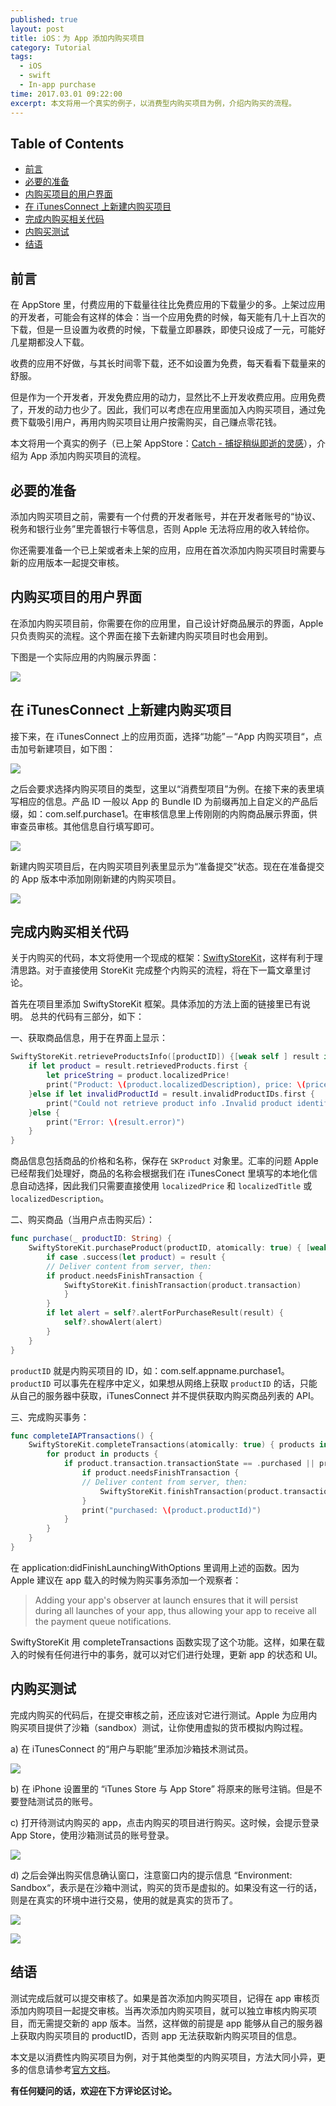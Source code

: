 ```yaml
---
published: true
layout: post
title: iOS：为 App 添加内购买项目
category: Tutorial
tags: 
  - iOS
  - swift
  - In-app purchase
time: 2017.03.01 09:22:00
excerpt: 本文将用一个真实的例子，以消费型内购买项目为例，介绍内购买的流程。
---
```


<!-- lsw toc mark1. Do not remove this comment so that lsw_toc can update TOC correctly. -->

## Table of Contents
- [前言](#1)
- [必要的准备](#2)
- [内购买项目的用户界面](#3)
- [在 iTunesConnect 上新建内购买项目](#4)
- [完成内购买相关代码](#5)
- [内购买测试](#6)
- [结语](#7)

<!-- lsw toc mark2. Do not remove this comment so that lsw_toc can update TOC correctly. -->

## <a id="1"></a>前言
在 AppStore 里，付费应用的下载量往往比免费应用的下载量少的多。上架过应用的开发者，可能会有这样的体会：当一个应用免费的时候，每天能有几十上百次的下载，但是一旦设置为收费的时候，下载量立即暴跌，即使只设成了一元，可能好几星期都没人下载。

收费的应用不好做，与其长时间零下载，还不如设置为免费，每天看看下载量来的舒服。

但是作为一个开发者，开发免费应用的动力，显然比不上开发收费应用。应用免费了，开发的动力也少了。因此，我们可以考虑在应用里面加入内购买项目，通过免费下载吸引用户，再用内购买项目让用户按需购买，自己赚点零花钱。

本文将用一个真实的例子（已上架 AppStore：[Catch - 捕捉稍纵即逝的灵感](https://itunes.apple.com/cn/app/catch-%E6%8D%95%E6%8D%89%E7%A8%8D%E7%BA%B5%E5%8D%B3%E9%80%9D%E7%9A%84%E7%81%B5%E6%84%9F/id1193123297?mt=8)），介绍为 App 添加内购买项目的流程。

## <a id="2"></a>必要的准备

添加内购买项目之前，需要有一个付费的开发者账号，并在开发者账号的“协议、税务和银行业务”里完善银行卡等信息，否则 Apple 无法将应用的收入转给你。

你还需要准备一个已上架或者未上架的应用，应用在首次添加内购买项目时需要与新的应用版本一起提交审核。

## <a id="3"></a>内购买项目的用户界面

在添加内购买项目前，你需要在你的应用里，自己设计好商品展示的界面，Apple 只负责购买的流程。这个界面在接下去新建内购买项目时也会用到。

下图是一个实际应用的内购展示界面：

![](/images/in_app_purchase1.png)

## <a id="4"></a>在 iTunesConnect 上新建内购买项目

接下来，在 iTunesConnect 上的应用页面，选择“功能”－“App 内购买项目“，点击加号新建项目，如下图：

![](/images/in_app_purchase2.png)

之后会要求选择内购买项目的类型，这里以“消费型项目”为例。在接下来的表里填写相应的信息。产品 ID 一般以 App 的 Bundle ID 为前缀再加上自定义的产品后缀，如：com.self.purchase1。在审核信息里上传刚刚的内购商品展示界面，供审查员审核。其他信息自行填写即可。

![](/images/in_app_purchase3.png)

新建内购买项目后，在内购买项目列表里显示为“准备提交”状态。现在在准备提交的 App 版本中添加刚刚新建的内购买项目。

![](/images/in_app_purchase4.png)
 
## <a id="5"></a>完成内购买相关代码

关于内购买的代码，本文将使用一个现成的框架：[SwiftyStoreKit](https://github.com/bizz84/SwiftyStoreKit)，这样有利于理清思路。对于直接使用 StoreKit 完成整个内购买的流程，将在下一篇文章里讨论。

首先在项目里添加 SwiftyStoreKit 框架。具体添加的方法上面的链接里已有说明。
总共的代码有三部分，如下：

一、获取商品信息，用于在界面上显示：

```swift
SwiftyStoreKit.retrieveProductsInfo([productID]) {[weak self ] result in
    if let product = result.retrievedProducts.first {
        let priceString = product.localizedPrice!
        print("Product: \(product.localizedDescription), price: \(priceString)")
    }else if let invalidProductId = result.invalidProductIDs.first {
        print("Could not retrieve product info .Invalid product identifier: \(invalidProductId)")
    }else {
        print("Error: \(result.error)")
    }
}
```

商品信息包括商品的价格和名称，保存在 `SKProduct` 对象里。汇率的问题 Apple 已经帮我们处理好，商品的名称会根据我们在 iTunesConect 里填写的本地化信息自动选择，因此我们只需要直接使用 `localizedPrice` 和 `localizedTitle` 或 `localizedDescription`。

二、购买商品（当用户点击购买后）：

```swift
func purchase(_ productID: String) {
    SwiftyStoreKit.purchaseProduct(productID, atomically: true) { [weak self] result in
        if case .success(let product) = result {
        // Deliver content from server, then:
        if product.needsFinishTransaction {
            SwiftyStoreKit.finishTransaction(product.transaction)
            }
        }
        if let alert = self?.alertForPurchaseResult(result) {
            self?.showAlert(alert)
        }
    }
}
```

`productID` 就是内购买项目的 ID，如：com.self.appname.purchase1。`productID` 可以事先在程序中定义，如果想从网络上获取 `productID` 的话，只能从自己的服务器中获取，iTunesConnect 并不提供获取内购买商品列表的 API。

三、完成购买事务：

```swift
func completeIAPTransactions() {
    SwiftyStoreKit.completeTransactions(atomically: true) { products in
        for product in products {
            if product.transaction.transactionState == .purchased || product.transaction.transactionState == .restored {
                if product.needsFinishTransaction {
                // Deliver content from server, then:
                    SwiftyStoreKit.finishTransaction(product.transaction)
                }
                print("purchased: \(product.productId)")
            }
        }
    }
}
```

在 application:didFinishLaunchingWithOptions 里调用上述的函数。因为 Apple 建议在 app 载入的时候为购买事务添加一个观察者：

>Adding your app's observer at launch ensures that it will persist during all launches of your app, thus allowing your app to receive all the payment queue notifications.

SwiftyStoreKit 用 completeTransactions 函数实现了这个功能。这样，如果在载入的时候有任何进行中的事务，就可以对它们进行处理，更新 app 的状态和 UI。

## <a id="6"></a>内购买测试

完成内购买的代码后，在提交审核之前，还应该对它进行测试。Apple 为应用内购买项目提供了沙箱（sandbox）测试，让你使用虚拟的货币模拟内购过程。

a) 在 iTunesConnect 的“用户与职能”里添加沙箱技术测试员。

![](/images/in_app_purchase5.png)

b) 在 iPhone 设置里的 “iTunes Store 与 App Store” 将原来的账号注销。但是不要登陆测试员的账号。

c) 打开待测试内购买的 app，点击内购买的项目进行购买。这时候，会提示登录 App Store，使用沙箱测试员的账号登录。

![](/images/in_app_purchase6.jpeg)

d) 之后会弹出购买信息确认窗口，注意窗口内的提示信息 “Environment: Sandbox“，表示是在沙箱中测试，购买的货币是虚拟的。如果没有这一行的话，则是在真实的环境中进行交易，使用的就是真实的货币了。

![](/images/in_app_purchase7.jpeg)

![](/images/in_app_purchase8.jpeg)

## <a id="7"></a>结语

测试完成后就可以提交审核了。如果是首次添加内购买项目，记得在 app 审核页添加内购项目一起提交审核。当再次添加内购买项目，就可以独立审核内购买项目，而无需提交新的 app 版本。当然，这样做的前提是 app 能够从自己的服务器上获取内购买项目的 productID，否则 app 无法获取新内购买项目的信息。

本文是以消费性内购买项目为例，对于其他类型的内购买项目，方法大同小异，更多的信息请参考[官方文档](https://developer.apple.com/library/content/documentation/NetworkingInternet/Conceptual/StoreKitGuide/Introduction.html#//apple_ref/doc/uid/TP40008267)。

**有任何疑问的话，欢迎在下方评论区讨论。**

